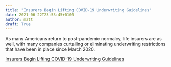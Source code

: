 ```yaml
---
title: "Insurers Begin Lifting COVID-19 Underwriting Guidelines"
date: 2021-06-22T23:53:45+0100
author: matt
draft: True
---
```

As many Americans return to post-pandemic normalcy, life insurers are as well, with many companies curtailing or eliminating underwriting restrictions that have been in place since March 2020.
 

[ Insurers Begin Lifting COVID-19 Underwriting Guidelines ]( https://insurancenewsnet.com/innarticle/insurers-begin-lifting-covid-19-underwriting-guidelines )
